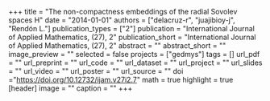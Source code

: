 +++
title = "The non-compactness embeddings of the radial Sovolev spaces H"
date = "2014-01-01"
authors = ["delacruz-r", "juajibioy-j", "Rendón L."]
publication_types = ["2"]
publication = "International Journal of Applied Mathematics, (27), 2"
publication_short = "International Journal of Applied Mathematics, (27), 2"
abstract = ""
abstract_short = ""
image_preview = ""
selected = false
projects = ["gedmys"]
tags = []
url_pdf = ""
url_preprint = ""
url_code = ""
url_dataset = ""
url_project = ""
url_slides = ""
url_video = ""
url_poster = ""
url_source = ""
doi ="https://doi.org/10.12732/ijam.v27i2.7"
math = true
highlight = true
[header]
image = ""
caption = ""
+++
